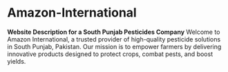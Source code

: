 # Amazon-International
**Website Description for a South Punjab Pesticides Company**    Welcome to Amazon International, a trusted provider of high-quality pesticide solutions in South Punjab, Pakistan. Our mission is to empower farmers by delivering innovative products designed to protect crops, combat pests, and boost yields. 
